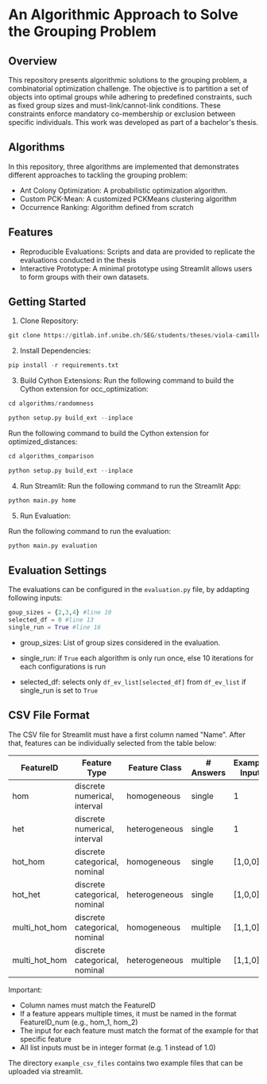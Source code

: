 # An Algorithmic Approach to Solve the Grouping Problem 

## Overview 

This repository presents algorithmic solutions to the grouping problem, a combinatorial optimization challenge. The objective is to partition a set of objects into optimal groups while adhering to predefined constraints, such as fixed group sizes and must-link/cannot-link conditions. These constraints enforce mandatory co-membership or exclusion between specific individuals. This work was developed as part of a bachelor's thesis.

## Algorithms 
In this repository, three algorithms are implemented that demonstrates different approaches to tackling the grouping problem:
- Ant Colony Optimization: A probabilistic optimization algorithm.
- Custom PCK-Mean: A customized PCKMeans clustering algorithm
- Occurrence Ranking: Algorithm defined from scratch

## Features 
- Reproducible Evaluations: Scripts and data are provided to replicate the evaluations conducted in the thesis
- Interactive Prototype: A minimal prototype using Streamlit allows users to form groups with their own datasets. 

## Getting Started 

1. Clone Repository:
```python
git clone https://gitlab.inf.unibe.ch/SEG/students/theses/viola-camille-andrin-mueller/agat.git 
```
2. Install Dependencies:
```python
pip install -r requirements.txt
```
3. Build Cython Extensions:
Run the following command to build the Cython extension for occ_optimization:  
```python
cd algorithms/randomness 

python setup.py build_ext --inplace 
```
Run the following command to build the Cython extension for optimized_distances:

```python
cd algorithms_comparison

python setup.py build_ext --inplace 
```
4. Run Streamlit: 
Run the following command to run the Streamlit App:

```python
python main.py home
```

5. Run Evaluation: 

Run the following command to run the evaluation: 

```python
python main.py evaluation 

```

## Evaluation Settings 
The evaluations can be configured in the `evaluation.py` file, by addapting following inputs:

```python
goup_sizes = {2,3,4} #line 10
selected_df = 0 #line 13
single_run = True #line 16
```

- group_sizes: List of group sizes considered in the evaluation.

- single_run: if ```True``` each algorithm is only run once, else 10 iterations for each configurations is run 

- selected_df: selects only ```df_ev_list[selected_df]``` from ```df_ev_list``` if single_run is set to ```True```


## CSV File Format 
The CSV file for Streamlit must have a first column named "Name". After that, features can be individually selected from the table below: 

| FeatureID     | Feature Type                  | Feature Class | # Answers | Example Input |
|---------------|-------------------------------|---------------|-----------|---------------|
| hom           | discrete numerical, interval  | homogeneous   | single    | 1             |
| het           | discrete numerical, interval  | heterogeneous | single    | 1             |
| hot_hom       | discrete categorical, nominal | homogeneous   | single    | [1,0,0]       |
| hot_het       | discrete categorical, nominal | heterogeneous | single    | [1,0,0]       |
| multi_hot_hom | discrete categorical, nominal | homogeneous   | multiple  | [1,1,0]       |
| multi_hot_hom | discrete categorical, nominal | heterogeneous | multiple  | [1,1,0]       |

Important: 
- Column names must match the FeatureID 
- If a feature appears multiple times, it must be named in the format FeatureID_num (e.g., hom_1, hom_2)
- The input for each feature must match the format of the example for that specific feature
- All list inputs must be in integer format (e.g. 1 instead of 1.0)

The directory `example_csv_files` contains two example files that can be uploaded via streamlit. 